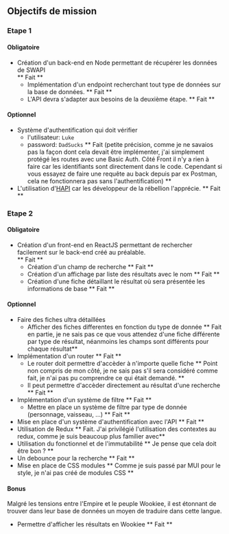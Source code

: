 ## Objectifs de mission

### Etape 1

#### Obligatoire
 - Création d'un back-end en Node permettant de récupérer les données de SWAPI <br /> ** Fait **
   - Implémentation d'un endpoint recherchant tout type de données sur la base de données. ** Fait **
   - L'API devra s'adapter aux besoins de la deuxième étape. ** Fait **


#### Optionnel
 - Système d'authentification qui doit vérifier 
    - l'utilisateur: `Luke`
    - password: `DadSucks`
    ** Fait (petite précision, comme je ne savaios pas la façon dont cela devait être implémenter, j'ai simplement protégé les routes avec une Basic Auth. Côté Front il n'y a rien à faire car les identifiants sont directement dans le code. Cependant si vous essayez de faire une requête au back depuis par ex Postman, cela ne fonctionnera pas sans l'authentification) **
 - L'utilisation d'[HAPI](https://hapi.dev/) car les développeur de la rébellion l'apprécie. ** Fait **


### Etape 2
#### Obligatoire
 - Création d'un front-end en ReactJS permettant de rechercher facilement sur le back-end créé au préalable. <br/> ** Fait **
   - Création d'un champ de recherche ** Fait **
   - Création d'un affichage par liste des résultats avec le nom ** Fait **
   - Création d'une fiche détaillant le résultat où sera présentée les informations de base ** Fait **

#### Optionnel
 - Faire des fiches ultra détaillées
   - Afficher des fiches differentes en fonction du type de donnée ** Fait en partie, je ne sais pas ce que vous attendez d'une fiche différente par type de résultat, néanmoins les champs sont différents pour chaque résultat**
 - Implémentation d'un router ** Fait **
   - Le router doit permettre d'accèder à n'importe quelle fiche ** Point non compris de mon côté, je ne sais pas s'il sera considéré comme fait, je n'ai pas pu comprendre ce qui était demandé. **
   - Il peut permettre d'accèder directement au résultat d'une recherche ** Fait **
 - Implémentation d'un système de filtre ** Fait **
   - Mettre en place un système de filtre par type de donnée (personnage, vaisseau, ...) ** Fait **
 - Mise en place d'un système d'authentification avec l'API ** Fait **
 - Utilisation de Redux ** Fait. J'ai privilégié l'utilisation des contextes au redux, comme je suis beaucoup plus familier avec**
 - Utilisation du fonctionnel et de l'immutabilité ** Je pense que cela doit être bon ? **
 - Un debounce pour la recherche ** Fait **
 - Mise en place de CSS modules ** Comme je suis passé par MUI pour le style, je n'ai pas créé de modules CSS **

#### Bonus
Malgré les tensions entre l'Empire et le peuple Wookiee, il est étonnant de trouver dans leur base de données un moyen de traduire dans cette langue.

 - Permettre d'afficher les résultats en Wookiee ** Fait **